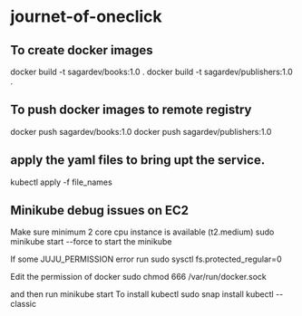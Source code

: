 # journet-of-oneclick

## To create docker images
docker build -t sagardev/books:1.0 .
docker build -t sagardev/publishers:1.0 .

## To push docker images to remote registry
docker push sagardev/books:1.0
docker push sagardev/publishers:1.0

## apply the yaml files to bring upt the service.
kubectl apply -f file_names

## Minikube debug issues on EC2
Make sure minimum 2 core cpu instance is available (t2.medium)
sudo minikube start --force to start the minikube

If some JUJU_PERMISSION error run
sudo sysctl fs.protected_regular=0

Edit the permission of docker
sudo chmod 666 /var/run/docker.sock

and then run minikube start
To install kubectl 
sudo snap install kubectl --classic
